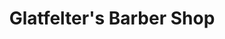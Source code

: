 ---
title: "Glatfelter's Barber Shop"
url: /east-petersburg/glatfelters-barber-shop/
shop: Friseur
---
